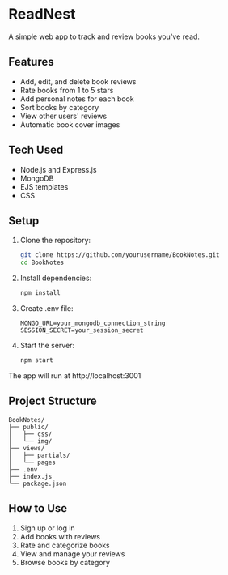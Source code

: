 # ReadNest

A simple web app to track and review books you've read.

## Features

- Add, edit, and delete book reviews
- Rate books from 1 to 5 stars
- Add personal notes for each book
- Sort books by category
- View other users' reviews
- Automatic book cover images

## Tech Used

- Node.js and Express.js
- MongoDB
- EJS templates
- CSS

## Setup

1. Clone the repository:
   ```bash
   git clone https://github.com/yourusername/BookNotes.git
   cd BookNotes
   ```

2. Install dependencies:
   ```bash
   npm install
   ```

3. Create .env file:
   ```
   MONGO_URL=your_mongodb_connection_string
   SESSION_SECRET=your_session_secret
   ```

4. Start the server:
   ```bash
   npm start
   ```

The app will run at http://localhost:3001

## Project Structure

```
BookNotes/
├── public/
│   ├── css/
│   └── img/
├── views/
│   ├── partials/
│   └── pages
├── .env
├── index.js
└── package.json
```

## How to Use

1. Sign up or log in
2. Add books with reviews
3. Rate and categorize books
4. View and manage your reviews
5. Browse books by category
